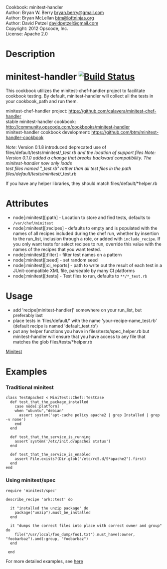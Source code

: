 Cookbook: minitest-handler<br/>
Author: Bryan W. Berry <bryan.berry@gmail.com><br/>
Author: Bryan McLellan <btm@loftninjas.org><br/>
Author: David Petzel <davidpetzel@gmail.com><br/>
Copyright: 2012 Opscode, Inc.<br/>
License: Apache 2.0<br/>

Description
===========

# <a name="title"></a> minitest-handler [![Build Status](https://secure.travis-ci.org/btm/minitest-handler-cookbook.png?branch=master)](http://travis-ci.org/btm/minitest-handler-cookbook)

This cookbook utilizes the minitest-chef-handler project to facilitate
cookbook testing. By default, minitest-handler will collect all the
tests in your cookbook_path and run them. 

minitest-chef-handler project: https://github.com/calavera/minitest-chef-handler<br/>
stable minitest-handler cookbook: http://community.opscode.com/cookbooks/minitest-handler<br/>
minitest-handler cookbook development: https://github.com/btm/minitest-handler-cookbook<br/>

*Note*: Version 0.1.8 introduced deprecated use of
files/default/tests/minitest/*_test.rb and the location of support files
*Note*: Version 0.1.0 added a change that breaks backward compatibility. The minitest-handler now only loads<br/>
test files named "<recipe-name>_test.rb" rather than all test files in the path files/default/tests/minitest/*_test.rb

If you have any helper libraries, they should match files/default/*helper.rb

Attributes
==========

* node[:minitest][:path] - Location to store and find tests, defaults
  to `/var/chef/minitest`
* node[:minitest][:recipes] - defaults to empty and is populated with
  the names of all recipes included during the chef run, whether by
  insertion to the run_list, inclusion through a role, or added with
  `include_recipe`. If you only want tests for select recipes to run,
  override this value with the names of the recipes that you want tested.
* node[:minitest][:filter] - filter test names on a pattern
* node[:minitest][:seed] - set random seed
* node[:minitest][:ci_reports] - path to write out the result of each
  test in a JUnit-compatible XML file, parseable by many CI platforms
* node[:minitest][:tests] - Test files to run, defaults to `**/*_test.rb`

Usage
=====

* add 'recipe[minitest-handler]' somewhere on your run_list, but preferably last
* place tests in 'files/default/' with the name 'your-recipe-name_test.rb' (default recipe is named 'default_test.rb')
* put any helper functions you have in files/tests/spec_helper.rb but
  minitest-handler will ensure that you have access to any file that
  matches the glob files/tests/*helper.rb

[Minitest](https://github.com/seattlerb/minitest)

Examples
========

### Traditional minitest

    class TestApache2 < MiniTest::Chef::TestCase
      def test_that_the_package_installed
        case node[:platform]
        when "ubuntu","debian"
          assert system('apt-cache policy apache2 | grep Installed | grep -v none')
        end
      end

      def test_that_the_service_is_running
        assert system('/etc/init.d/apache2 status')
      end

      def test_that_the_service_is_enabled
        assert File.exists?(Dir.glob("/etc/rc5.d/S*apache2").first)
      end
    end


### Using minitest/spec

    require 'minitest/spec'

    describe_recipe 'ark::test' do

      it "installed the unzip package" do
        package("unzip").must_be_installed
      end

      it "dumps the correct files into place with correct owner and group" do
        file("/usr/local/foo_dump/foo1.txt").must_have(:owner, "foobarbaz").and(:group, "foobarbaz")
      end

     end

For more detailed examples, see [here](https://github.com/calavera/minitest-chef-handler/blob/v0.4.0/examples/spec_examples/files/default/tests/minitest/example_test.rb)
